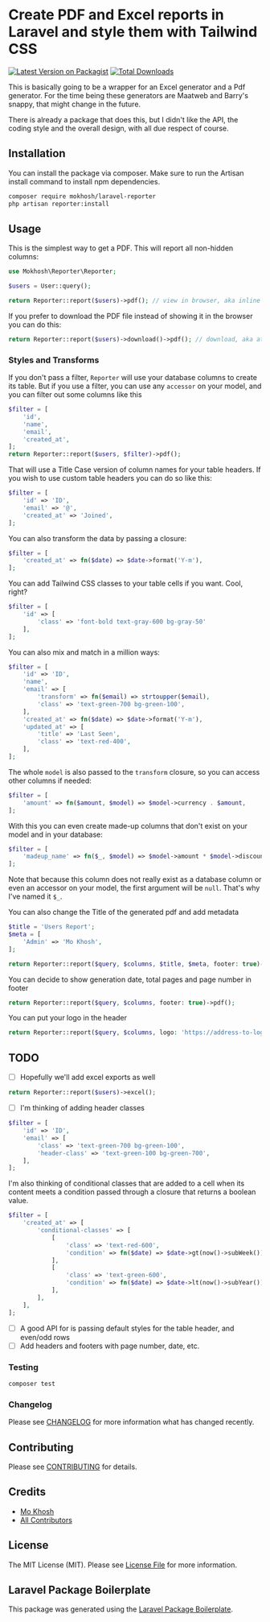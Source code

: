 # Create PDF and Excel reports in Laravel and style them with Tailwind CSS

[![Latest Version on Packagist](https://img.shields.io/packagist/v/mokhosh/laravel-reporter.svg?style=flat-square)](https://packagist.org/packages/mokhosh/laravel-reporter)
[![Total Downloads](https://img.shields.io/packagist/dt/mokhosh/laravel-reporter.svg?style=flat-square)](https://packagist.org/packages/mokhosh/laravel-reporter)

This is basically going to be a wrapper for an Excel generator and a Pdf generator. For the time being these generators are Maatweb and Barry's snappy, that might change in the future.

There is already a package that does this, but I didn't like the API, the coding style and the overall design, with all due respect of course.

## Installation

You can install the package via composer. Make sure to run the Artisan install command to install npm dependencies.

```bash
composer require mokhosh/laravel-reporter
php artisan reporter:install
```

## Usage
This is the simplest way to get a PDF. This will report all non-hidden columns:

```php
use Mokhosh\Reporter\Reporter;

$users = User::query();

return Reporter::report($users)->pdf(); // view in browser, aka inline
```
If you prefer to download the PDF file instead of showing it in the browser you can do this:
```php
return Reporter::report($users)->download()->pdf(); // download, aka attachment
```
### Styles and Transforms
If you don't pass a filter, `Reporter` will use your database columns to create its table.
But if you use a filter, you can use any `accessor` on your model, and you can filter out some columns like this
```php
$filter = [
    'id',
    'name',
    'email',
    'created_at',
];
return Reporter::report($users, $filter)->pdf();
```
That will use a Title Case version of column names for your table headers. If you wish to use custom table headers you can do so like this:
```php
$filter = [
    'id' => 'ID',
    'email' => '@',
    'created_at' => 'Joined',
];
```
You can also transform the data by passing a closure:
```php
$filter = [
    'created_at' => fn($date) => $date->format('Y-m'),
];
```
You can add Tailwind CSS classes to your table cells if you want. Cool, right?
```php
$filter = [
    'id' => [
        'class' => 'font-bold text-gray-600 bg-gray-50'
    ],
];
```
You can also mix and match in a million ways:
```php
$filter = [
    'id' => 'ID',
    'name',
    'email' => [
        'transform' => fn($email) => strtoupper($email),
        'class' => 'text-green-700 bg-green-100',
    ],
    'created_at' => fn($date) => $date->format('Y-m'),
    'updated_at' => [
        'title' => 'Last Seen',
        'class' => 'text-red-400',
    ],
];
````
The whole `model` is also passed to the `transform` closure, so you can access other columns if needed:
```php
$filter = [
    'amount' => fn($amount, $model) => $model->currency . $amount,
];
```
With this you can even create made-up columns that don't exist on your model and in your database:
```php
$filter = [
    'madeup_name' => fn($_, $model) => $model->amount * $model->discount,
];
```
Note that because this column does not really exist as a database column or even an accessor on your model, the first argument will be `null`. That's why I've named it `$_`.

You can also change the Title of the generated pdf and add metadata
```php
$title = 'Users Report';
$meta = [
    'Admin' => 'Mo Khosh',
];

return Reporter::report($query, $columns, $title, $meta, footer: true)->pdf();
```
You can decide to show generation date, total pages and page number in footer
```php
return Reporter::report($query, $columns, footer: true)->pdf();
```
You can put your logo in the header
```php
return Reporter::report($query, $columns, logo: 'https://address-to-logo.com')->pdf();
```
## TODO
- [ ] Hopefully we'll add excel exports as well
```php
return Reporter::report($users)->excel();
```
- [ ] I'm thinking of adding header classes
```php
$filter = [
    'id' => 'ID',
    'email' => [
        'class' => 'text-green-700 bg-green-100',
        'header-class' => 'text-green-100 bg-green-700',
    ],
];
```
I'm also thinking of conditional classes that are added to a cell when its content meets a condition passed through a closure that returns a boolean value.
```php
$filter = [
    'created_at' => [
        'conditional-classes' => [
            [
                'class' => 'text-red-600',
                'condition' => fn($date) => $date->gt(now()->subWeek()),
            ],
            [
                'class' => 'text-green-600',
                'condition' => fn($date) => $date->lt(now()->subYear()),
            ],
        ],
    ],
];
```
- [ ] A good API for is passing default styles for the table header, and even/odd rows
- [ ] Add headers and footers with page number, date, etc.

### Testing

``` bash
composer test
```

### Changelog

Please see [CHANGELOG](CHANGELOG.md) for more information what has changed recently.

## Contributing

Please see [CONTRIBUTING](CONTRIBUTING.md) for details.

## Credits

- [Mo Khosh](https://github.com/mokhosh)
- [All Contributors](../../contributors)

## License

The MIT License (MIT). Please see [License File](LICENSE.md) for more information.

## Laravel Package Boilerplate

This package was generated using the [Laravel Package Boilerplate](https://laravelpackageboilerplate.com).
